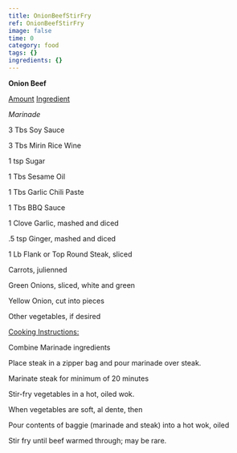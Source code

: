 ```yaml
---
title: OnionBeefStirFry
ref: OnionBeefStirFry
image: false
time: 0
category: food
tags: {}
ingredients: {}
---
```

**Onion Beef**



[Amount]() [Ingredient]()


*Marinade*

3 Tbs Soy Sauce

3 Tbs Mirin Rice Wine

1 tsp Sugar

1 Tbs Sesame Oil

1 Tbs Garlic Chili Paste

1 Tbs BBQ Sauce

1 Clove Garlic, mashed and diced

.5 tsp Ginger, mashed and diced


1 Lb Flank or Top Round Steak, sliced


Carrots, julienned

Green Onions, sliced, white and green

Yellow Onion, cut into pieces

Other vegetables, if desired


[Cooking Instructions:]()


Combine Marinade ingredients


Place steak in a zipper bag and pour marinade over steak.


Marinate steak for minimum of 20 minutes


Stir-fry vegetables in a hot, oiled wok.


When vegetables are soft, al dente, then


Pour contents of baggie (marinade and steak) into a hot wok, oiled


Stir fry until beef warmed through; may be rare.


